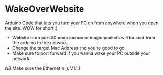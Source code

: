 # WakeOverWebsite
Arduino Code that lets you turn your PC on from anywhere when you open the site.  WOW for short :) 

* Website is on port 80 once accessed magic packets will be sent from the arduino to the network.
* Change the target Mac Address and you're good to go.
* Make sure  to port forward if you wanna wake your PC outside your network.

*NB* Make sure the Ethernet.h is V1.1.1


